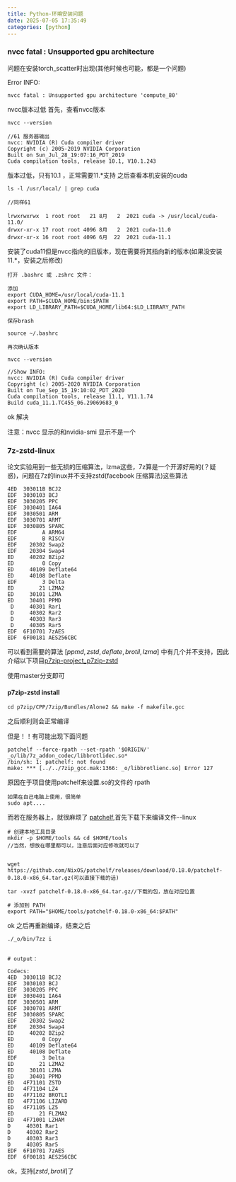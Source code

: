 ```yaml
---
title: Python-环境安装问题
date: 2025-07-05 17:35:49
categories: [python]
---
```

### nvcc fatal : Unsupported gpu architecture 
问题在安装torch_scatter时出现(其他时候也可能，都是一个问题)

Error INFO:

    nvcc fatal : Unsupported gpu architecture 'compute_80'
nvcc版本过低
首先，查看nvcc版本

    nvcc --version

    //61 服务器输出
    nvcc: NVIDIA (R) Cuda compiler driver
    Copyright (c) 2005-2019 NVIDIA Corporation
    Built on Sun_Jul_28_19:07:16_PDT_2019
    Cuda compilation tools, release 10.1, V10.1.243
版本过低，只有10.1 ，正常需要11.*支持
之后查看本机安装的cuda

    ls -l /usr/local/ | grep cuda

    //同样61

    lrwxrwxrwx  1 root root   21 8月   2  2021 cuda -> /usr/local/cuda-11.0/
    drwxr-xr-x 17 root root 4096 8月   2  2021 cuda-11.0
    drwxr-xr-x 16 root root 4096 6月  22  2021 cuda-11.1

安装了cuda11但是nvcc指向的旧版本，现在需要将其指向新的版本(如果没安装11.*，安装之后修改)

    打开 .bashrc 或 .zshrc 文件：

    添加
    export CUDA_HOME=/usr/local/cuda-11.1
    export PATH=$CUDA_HOME/bin:$PATH
    export LD_LIBRARY_PATH=$CUDA_HOME/lib64:$LD_LIBRARY_PATH

    保存brash

    source ~/.bashrc

    再次确认版本

    nvcc --version

    //Show INFO:
    nvcc: NVIDIA (R) Cuda compiler driver
    Copyright (c) 2005-2020 NVIDIA Corporation
    Built on Tue_Sep_15_19:10:02_PDT_2020
    Cuda compilation tools, release 11.1, V11.1.74
    Build cuda_11.1.TC455_06.29069683_0


ok 解决

注意：nvcc 显示的和nvidia-smi 显示不是一个
### 7z-zstd-linux
论文实验用到一些无损的压缩算法，lzma这些，7z算是一个开源好用的(？疑惑)，问题在7z的linux并不支持zstd(facebook 压缩算法)这些算法

    4ED  303011B BCJ2
    EDF  3030103 BCJ
    EDF  3030205 PPC
    EDF  3030401 IA64
    EDF  3030501 ARM
    EDF  3030701 ARMT
    EDF  3030805 SPARC
    EDF        A ARM64
    EDF        B RISCV
    EDF    20302 Swap2
    EDF    20304 Swap4
    ED     40202 BZip2
    ED         0 Copy
    ED     40109 Deflate64
    ED     40108 Deflate
    EDF        3 Delta
    ED        21 LZMA2
    ED     30101 LZMA
    ED     30401 PPMD
     D     40301 Rar1
     D     40302 Rar2
     D     40303 Rar3
     D     40305 Rar5
    EDF  6F10701 7zAES
    EDF  6F00181 AES256CBC
可以看到需要的算法 $[ppmd,zstd,deflate,brotil,lzma]$ 中有几个并不支持，因此介绍以下项目[p7zip-project_p7zip-zstd](https://github.com/p7zip-project/p7zip)

使用master分支即可
#### p7zip-zstd install
    cd p7zip/CPP/7zip/Bundles/Alone2 && make -f makefile.gcc

之后顺利则会正常编译

但是！！有可能出现下面问题

    patchelf --force-rpath --set-rpath '$ORIGIN/' _o/lib/7z_addon_codec/libbrotlidec.so*
    /bin/sh: 1: patchelf: not found
    make: *** [../../7zip_gcc.mak:1366: _o/libbrotlienc.so] Error 127
原因在于项目使用patchelf来设置.so的文件的 rpath
    
    如果在自己电脑上使用，很简单
    sudo apt....


而若在服务器上，就很麻烦了 [patchelf](https://github.com/NixOS/patchelf/releases/),首先下载下来编译文件--linux

    # 创建本地工具目录
    mkdir -p $HOME/tools && cd $HOME/tools
    //当然，想放在哪里都可以，注意后面对应修改就可以了


    wget https://github.com/NixOS/patchelf/releases/download/0.18.0/patchelf-0.18.0-x86_64.tar.gz(可以直接下载的话)

    tar -xvzf patchelf-0.18.0-x86_64.tar.gz//下载的包，放在对应位置

    # 添加到 PATH
    export PATH="$HOME/tools/patchelf-0.18.0-x86_64:$PATH"
ok 之后再重新编译，结束之后 
     
    ./_o/bin/7zz i


    # output：

    Codecs:
    4ED  303011B BCJ2
    EDF  3030103 BCJ
    EDF  3030205 PPC
    EDF  3030401 IA64
    EDF  3030501 ARM
    EDF  3030701 ARMT
    EDF  3030805 SPARC
    EDF    20302 Swap2
    EDF    20304 Swap4
    ED     40202 BZip2
    ED         0 Copy
    ED     40109 Deflate64
    ED     40108 Deflate
    EDF        3 Delta
    ED        21 LZMA2
    ED     30101 LZMA
    ED     30401 PPMD
    ED   4F71101 ZSTD
    ED   4F71104 LZ4
    ED   4F71102 BROTLI
    ED   4F71106 LIZARD
    ED   4F71105 LZ5
    ED        21 FLZMA2
    ED   4F71001 LZHAM
    D     40301 Rar1
    D     40302 Rar2
    D     40303 Rar3
    D     40305 Rar5
    EDF  6F10701 7zAES
    EDF  6F00181 AES256CBC
ok，支持$[zstd,brotil]$了
